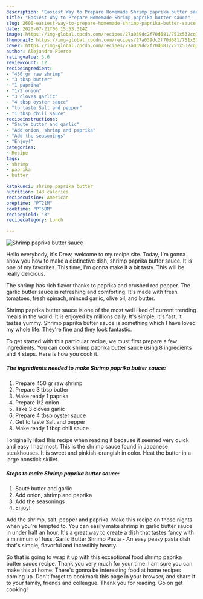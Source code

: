 ```yaml
---
description: "Easiest Way to Prepare Homemade Shrimp paprika butter sauce"
title: "Easiest Way to Prepare Homemade Shrimp paprika butter sauce"
slug: 2600-easiest-way-to-prepare-homemade-shrimp-paprika-butter-sauce
date: 2020-07-21T06:15:53.314Z
image: https://img-global.cpcdn.com/recipes/27a039dc2f70d681/751x532cq70/shrimp-paprika-butter-sauce-recipe-main-photo.jpg
thumbnail: https://img-global.cpcdn.com/recipes/27a039dc2f70d681/751x532cq70/shrimp-paprika-butter-sauce-recipe-main-photo.jpg
cover: https://img-global.cpcdn.com/recipes/27a039dc2f70d681/751x532cq70/shrimp-paprika-butter-sauce-recipe-main-photo.jpg
author: Alejandro Pierce
ratingvalue: 3.6
reviewcount: 12
recipeingredient:
- "450 gr raw shrimp"
- "3 tbsp butter"
- "1 paprika"
- "1/2 onion"
- "3 cloves garlic"
- "4 tbsp oyster sauce"
- "to taste Salt and pepper"
- "1 tbsp chili sauce"
recipeinstructions:
- "Sauté butter and garlic"
- "Add onion, shrimp and paprika"
- "Add the seasonings"
- "Enjoy!"
categories:
- Recipe
tags:
- shrimp
- paprika
- butter

katakunci: shrimp paprika butter 
nutrition: 148 calories
recipecuisine: American
preptime: "PT21M"
cooktime: "PT58M"
recipeyield: "3"
recipecategory: Lunch

---
```



![Shrimp paprika butter sauce](https://img-global.cpcdn.com/recipes/27a039dc2f70d681/751x532cq70/shrimp-paprika-butter-sauce-recipe-main-photo.jpg)

Hello everybody, it's Drew, welcome to my recipe site. Today, I'm gonna show you how to make a distinctive dish, shrimp paprika butter sauce. It is one of my favorites. This time, I'm gonna make it a bit tasty. This will be really delicious.

The shrimp has rich flavor thanks to paprika and crushed red pepper. The garlic butter sauce is refreshing and comforting. It&#39;s made with fresh tomatoes, fresh spinach, minced garlic, olive oil, and butter.

Shrimp paprika butter sauce is one of the most well liked of current trending meals in the world. It is enjoyed by millions daily. It's simple, it's fast, it tastes yummy. Shrimp paprika butter sauce is something which I have loved my whole life. They're fine and they look fantastic.


To get started with this particular recipe, we must first prepare a few ingredients. You can cook shrimp paprika butter sauce using 8 ingredients and 4 steps. Here is how you cook it.

<!--inarticleads1-->

##### The ingredients needed to make Shrimp paprika butter sauce:

1. Prepare 450 gr raw shrimp
1. Prepare 3 tbsp butter
1. Make ready 1 paprika
1. Prepare 1/2 onion
1. Take 3 cloves garlic
1. Prepare 4 tbsp oyster sauce
1. Get to taste Salt and pepper
1. Make ready 1 tbsp chili sauce


I originally liked this recipe when reading it because it seemed very quick and easy I had most. This is the shrimp sauce found in Japanese steakhouses. It is sweet and pinkish-orangish in color. Heat the butter in a large nonstick skillet. 

<!--inarticleads2-->

##### Steps to make Shrimp paprika butter sauce:

1. Sauté butter and garlic
1. Add onion, shrimp and paprika
1. Add the seasonings
1. Enjoy!


Add the shrimp, salt, pepper and paprika. Make this recipe on those nights when you&#39;re tempted to. You can easily make shrimp in garlic butter sauce in under half an hour. It&#39;s a great way to create a dish that tastes fancy with a minimum of fuss. Garlic Butter Shrimp Pasta - An easy peasy pasta dish that&#39;s simple, flavorful and incredibly hearty. 

So that is going to wrap it up with this exceptional food shrimp paprika butter sauce recipe. Thank you very much for your time. I am sure you can make this at home. There's gonna be interesting food at home recipes coming up. Don't forget to bookmark this page in your browser, and share it to your family, friends and colleague. Thank you for reading. Go on get cooking!
